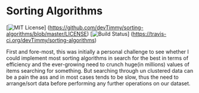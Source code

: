 # Sorting Algorithms

[![MIT License](https://img.shields.io/github/license/mashape/apistatus.svg)]
(https://github.com/devTimmy/sorting-algorithms/blob/master/LICENSE)
[![Build Status](https://travis-ci.org/devTimmy/sorting-algorithms.svg?branch=master)]
(https://travis-ci.org/devTimmy/sorting-algorithms)

First and fore-most, this was initially a personal challenge to see whether I could implement most sorting algorithms in search for the best in terms of efficiency
and the ever-growing need to crunch huge(in millions) values of items searching
for something. But searching through un clustered data can be a pain the ass and in
most cases tends to be slow, thus the need to arrange/sort data before performing
any further operations on our dataset.
